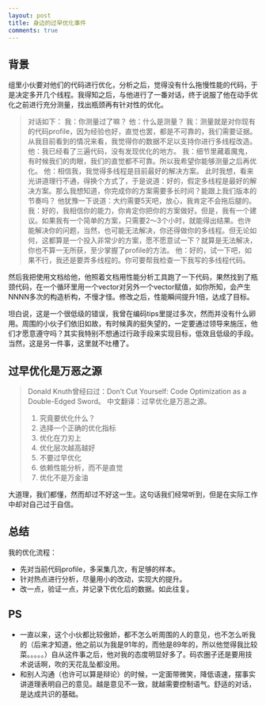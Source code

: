 ```yaml
---
layout: post
title: 身边的过早优化事件
comments: true
---
```


## 背景
组里小伙要对他们的代码进行优化，分析之后，觉得没有什么拖慢性能的代码，于是决定多开几个线程。我得知之后，与他进行了一番对话，终于说服了他在动手优化之前进行充分测量，找出瓶颈再有针对性的优化。

> 对话如下：
> 我：你测量过了嘛？
> 他：什么是测量？
> 我：测量就是对你现有的代码profile，因为经验也好，直觉也罢，都是不可靠的，我们需要证据。从我目前看到的情况来看，我觉得你的数据不足以支持你进行多线程改造。
> 他：我已经看了三遍代码，没有发现优化的地方。
> 我：细节里藏着魔鬼，有时候我们的肉眼，我们的直觉都不可靠。所以我希望你能够测量之后再优化。
> 他：相信我，我觉得多线程是目前最好的解决方案。
> 此时我想，看来光讲道理行不通，得换个方式了，于是说道：好的，假定多线程是最好的解决方案。那么我想知道，你完成你的方案需要多长时间？能跟上我们版本的节奏吗？
> 他犹豫一下说道：大约需要5天吧，放心，我肯定不会拖后腿的。
> 我：好的，我相信你的能力，你肯定你把你的方案做好。但是，我有一个建议。如果我有一个简单的方案，只需要2～3个小时，就能得出结果。也许能解决你的问题，当然，也可能无法解决，你还得做你的多线程。但无论如何，这都算是一个投入非常少的方案，愿不愿意试一下？就算是无法解决，你也不算一无所获，至少掌握了profile的方法。
> 他：好的，试一下吧，如果不行，我还是要弄多线程的。你可要帮我检查一下我写的多线程代码。

然后我把使用文档给他，他照着文档用性能分析工具跑了一下代码，果然找到了瓶颈代码，在一个循环里用一个vector对另外一个vector赋值，如你所知，会产生NNNN多次的构造析构，不慢才怪。修改之后，性能瞬间提升1倍，达成了目标。

坦白说，这是一个很低级的错误，我曾在编码tips里提过多次，然而并没有什么卵用。周围的小伙子们依旧如故，有时候真的挺失望的，一定要通过领导来施压，他们才愿意遵守吗？其实我特别不想通过行政手段来实现目标，低效且低级的手段。当然，这是另一件事，这里就不吐槽了。

## 过早优化是万恶之源

> Donald Knuth曾经曰过：Don’t Cut Yourself: Code Optimization as a Double-Edged Sword。
> 中文翻译：过早优化是万恶之源。 
> 1.  究竟要优化什么？ 
> 2.  选择一个正确的优化指标 
> 3.  优化在刀刃上 
> 4.  优化层次越高越好 
> 5.  不要过早优化 
> 6.  依赖性能分析，而不是直觉 
> 7.  优化不是万金油 

大道理，我们都懂，然而却过不好这一生。这句话我们经常听到，但是在实际工作中却对自己过于自信。

## 总结
我的优化流程：
- 先对当前代码profile，多采集几次，有足够的样本。
- 针对热点进行分析，尽量用小的改动，实现大的提升。
- 改一点，验证一点，并记录下优化后的数据。如此往复。

## PS
- 一直以来，这个小伙都比较傲娇，都不怎么听周围的人的意见，也不怎么听我的（后来才知道，他之前以为我是91年的，而他是89年的，所以他觉得我比较菜。。。。。）自从这件事之后，他对我的态度明显好多了。码农圈子还是要用技术说话啊，吹的天花乱坠都没用。
- 和别人沟通（也许可以算是辩论）的时候，一定面带微笑，降低语速，摆事实讲道理表明自己的意见。越是意见不一致，就越需要控制语气。舒适的对话，是达成共识的基础。


